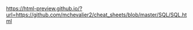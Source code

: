 https://html-preview.github.io/?url=https://github.com/mchevalier2/cheat_sheets/blob/master/SQL/SQL.html
